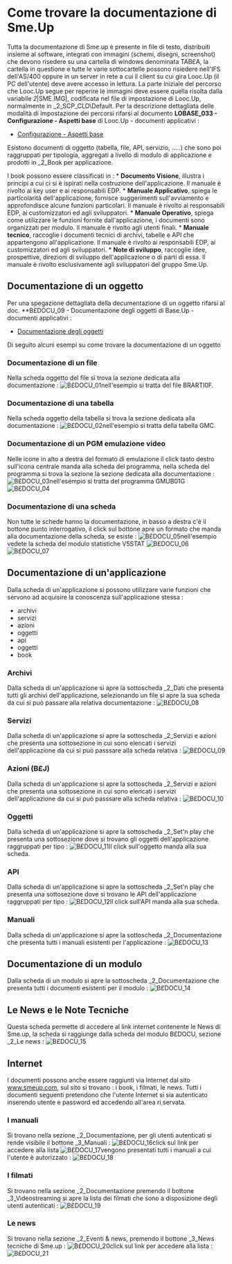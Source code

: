 # Come trovare la documentazione di Sme.Up
Tutta la documentazione di Sme.up è presente in file di testo, distribuiti insieme al software, integrati con immagini (schemi, disegni, screenshot) che devono risedere su una cartella di windows denominata TAB£A, la cartella in questione e tutte le varie sottocartelle possono risiedere nell'IFS dell'AS/400 oppure in un server in rete a cui il client su cui gira Looc.Up (il PC dell'utente) deve avere accesso in lettura.
La parte iniziale del percorso che Looc.Up segue per reperire le immagini deve essere quella risolta dalla variabile _2_|SME.IMG|, codificata nel file di impostazione di Looc.Up, normalmente in _2_SCP_CLO\Default. Per la descrizione dettagliata delle modalità di impostazione dei percorsi rifarsi al documento **LOBASE_033 - Configurazione - Aspetti base** di Looc.Up - documenti applicativi : 
- [Configurazione - Aspetti base](Sorgenti/DOC/TA/B£AMO/LOBASE_033)

Esistono documenti di oggetto (tabella, file, API, servizio, .....) che sono poi raggruppati per tipologia, aggregati a livello di modulo di applicazione e prodotti in _2_Book per applicazione.

I book possono essere classificati in : 
 \* **Documento Visione**, illustra i principi a cui ci si è ispirati nella costruzione dell'applicazione. Il manuale è rivolto ai key user e ai responsabili EDP.
 \* **Manuale Applicativo**, spiega le particolarità dell'applicazione, fornisce suggerimenti sull'avviamento e approfondisce alcune funzioni particolari. Il manuale è rivolto ai responsabili EDP, ai customizzatori ed agli sviluppatori.
 \* **Manuale Operativo**, spiega come utilizzare le funzioni fornite dall'applicazione, i documenti sono organizzati per modulo. Il manuale è rivolto agli utenti finali.
 \* **Manuale tecnico**, raccoglie i documenti tecnici di archivi, tabelle e API che appartengono all'applicazione. Il manuale è rivolto ai responsabili EDP, ai customizzatori ed agli sviluppatori.
 \* **Note di sviluppo**, raccoglie idee, prospettive, direzioni di sviluppo dell'applicazione o di parti di essa. Il manuale è rivolto esclusivamente agli sviluppatori del gruppo Sme.Up.

## Documentazione di un oggetto
Per una spegazione dettagliata della decumentazione di un oggetto rifarsi al doc. **B£DOCU_09 - Documentazione degli oggetti di Base.Up - documenti applicativi : 
- [Documentazione degli oggetti](Sorgenti/DOC/TA/B£AMO/B£DOCU_09)

Di seguito alcuni esempi su come trovare la documentazione di un oggetto

### Documentazione di un file
Nella scheda oggetto del file si trova la sezione dedicata alla documentazione : 
![B£DOCU_01](https://doc.smeup.com/immagini/MBDOC_OPE-B£DOCU_80/BXDOCU_01.png)nell'esempio si tratta del file BRARTI0F.

### Documentazione di una tabella
Nella scheda oggetto della tabella si trova la sezione dedicata alla documentazione : 
![B£DOCU_02](https://doc.smeup.com/immagini/MBDOC_OPE-B£DOCU_80/BXDOCU_02.png)nell'esempio si tratta della tabella GMC.

### Documentazione di un PGM emulazione video
Nelle icone in alto a destra del formato di emulazione il click tasto destro sull'icona centrale manda alla scheda del programma, nella scheda del programma si trova la sezione la sezione dedicata alla documentazione : 
![B£DOCU_03](https://doc.smeup.com/immagini/MBDOC_OPE-B£DOCU_80/BXDOCU_03.png)nell'esempio si tratta del programma GMUB01G
![B£DOCU_04](https://doc.smeup.com/immagini/MBDOC_OPE-B£DOCU_80/BXDOCU_04.png)
### Documentazione di una scheda
Non tutte le schede hanno la documentazione, in basso a destra c'è il bottone punto interrogativo, il click sul bottone apre un formato che manda alla documentazione della scheda, se esiste : 
![B£DOCU_05](https://doc.smeup.com/immagini/MBDOC_OPE-B£DOCU_80/BXDOCU_05.png)nell'esempio vedete la scheda del modulo statistiche V5STAT
![B£DOCU_06](https://doc.smeup.com/immagini/MBDOC_OPE-B£DOCU_80/BXDOCU_06.png)![B£DOCU_07](https://doc.smeup.com/immagini/MBDOC_OPE-B£DOCU_80/BXDOCU_07.png)
## Documentazione di un'applicazione
Dalla scheda di un'applicazione si possono utilizzare varie funzioni che servono ad acquisire la conoscenza sull'applicazione stessa : 

- archivi
- servizi
- azioni
- oggetti
- api
- oggetti
- book


### Archivi
Dalla scheda di un'applicazione si apre la sottoscheda _2_Dati che presenta tutti gli archivi dell'applicazione, selezionando un file si apre la sua scheda da cui si può passare alla relativa  documentazione : 
![B£DOCU_08](https://doc.smeup.com/immagini/MBDOC_OPE-B£DOCU_80/BXDOCU_08.png)
### Servizi
Dalla scheda di un'applicazione si apre la sottoscheda _2_Servizi e azioni che presenta una sottosezione in cui sono elencati i servizi dell'applicazione da cui si può passsare alla scheda relativa : 
![B£DOCU_09](https://doc.smeup.com/immagini/MBDOC_OPE-B£DOCU_80/BXDOCU_09.png)
### Azioni (B£J)
Dalla scheda di un'applicazione si apre la sottoscheda _2_Servizi e azioni che presenta una sottosezione in cui sono elencati i servizi dell'applicazione da cui si può passsare alla scheda relativa : 
![B£DOCU_10](https://doc.smeup.com/immagini/MBDOC_OPE-B£DOCU_80/BXDOCU_10.png)
### Oggetti
Dalla scheda di un'applicazione si apre la sottoscheda _2_Set'n play che presenta una sottosezione dove si trovano gli oggetti dell'applicazione raggruppati per tipo : 
![B£DOCU_11](https://doc.smeup.com/immagini/MBDOC_OPE-B£DOCU_80/BXDOCU_11.png)Il click sull'oggetto manda alla sua scheda.

### API
Dalla scheda di un'applicazione si apre la sottoscheda _2_Set'n play che presenta una sottosezione dove si trovano le API dell'applicazione raggruppati per tipo : 
![B£DOCU_12](https://doc.smeup.com/immagini/MBDOC_OPE-B£DOCU_80/BXDOCU_12.png)Il click sull'API manda alla sua scheda.

### Manuali
Dalla scheda di un'applicazione si apre la sottoscheda _2_Documentazione che presenta tutti i manuali esistenti per l'applicazione : 
![B£DOCU_13](https://doc.smeup.com/immagini/MBDOC_OPE-B£DOCU_80/BXDOCU_13.png)
## Documentazione di un modulo
Dalla scheda di un modulo si apre la sottoscheda _2_Documentazione che presenta tutti i documenti esistenti per il modulo : 
![B£DOCU_14](https://doc.smeup.com/immagini/MBDOC_OPE-B£DOCU_80/BXDOCU_14.png)
## Le News e le Note Tecniche
Questa scheda permette di accedere al link internet contenente le News di Sme.up, la scheda si raggiunge dalla scheda del modulo B£DOCU, sezione _2_Le news : 
![B£DOCU_15](https://doc.smeup.com/immagini/MBDOC_OPE-B£DOCU_80/BXDOCU_15.png)
## Internet
I documenti possono anche essere raggiunti via Internet dal sito www.smeup.com, sul sito si trovano :  i book, i filmati, le news.
Tutti i documenti seguenti pretendono che l'utente Internet si sia autenticato inserendo utente e password ed accedendo all'area ri servata.

### I manuali
Si trovano nella sezione _2_Documentazione, per gli utenti autenticati si rende visibile il bottone _3_Manuali : 
![B£DOCU_16](https://doc.smeup.com/immagini/MBDOC_OPE-B£DOCU_80/BXDOCU_16.png)click sul link per accedere alla lista
![B£DOCU_17](https://doc.smeup.com/immagini/MBDOC_OPE-B£DOCU_80/BXDOCU_17.png)vengono presentati tutti i manuali a cui l'utente è autorizzato : 
![B£DOCU_18](https://doc.smeup.com/immagini/MBDOC_OPE-B£DOCU_80/BXDOCU_18.png)
### I filmati
Si trovano nella sezione _2_Documentazione premendo il bottone _3_Videostreaming si apre la lista dei filmati che sono a disposizione degli utenti autenticati : 
![B£DOCU_19](https://doc.smeup.com/immagini/MBDOC_OPE-B£DOCU_80/BXDOCU_19.png)
### Le news
Si trovano nella sezione _2_Eventi & news, premendo il bottone _3_News tecniche di Sme.up : 
![B£DOCU_20](https://doc.smeup.com/immagini/MBDOC_OPE-B£DOCU_80/BXDOCU_20.png)click sul link per accedere alla lista : 
![B£DOCU_21](https://doc.smeup.com/immagini/MBDOC_OPE-B£DOCU_80/BXDOCU_21.png)